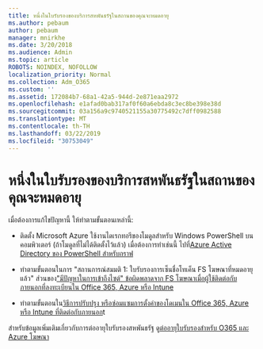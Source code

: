 ```yaml
---
title: หนึ่งในใบรับรองของบริการสหพันธรัฐในสถานของคุณจะหมดอายุ
ms.author: pebaum
author: pebaum
manager: mnirkhe
ms.date: 3/20/2018
ms.audience: Admin
ms.topic: article
ROBOTS: NOINDEX, NOFOLLOW
localization_priority: Normal
ms.collection: Adm_O365
ms.custom: ''
ms.assetid: 172084b7-68a1-42a5-944d-2e871eaa2972
ms.openlocfilehash: e1afad0bab317af0f60a6ebda8c3ec8be398e38d
ms.sourcegitcommit: 03a156a9c9740521155a30775492c7dff0982588
ms.translationtype: MT
ms.contentlocale: th-TH
ms.lasthandoff: 03/22/2019
ms.locfileid: "30753049"
---
```

# <a name="one-of-your-on-premises-federation-service-certificates-is-expiring"></a>หนึ่งในใบรับรองของบริการสหพันธรัฐในสถานของคุณจะหมดอายุ

เมื่อต้องการแก้ไขปัญหานี้ ให้ทำตามขั้นตอนเหล่านี้:
  
- ติดตั้ง Microsoft Azure ใช้งานไดเรกทอรีของโมดูลสำหรับ Windows PowerShell บนคอมพิวเตอร์ (ถ้าโมดูลที่ไม่ได้ติดตั้งไว้แล้ว) เมื่อต้องการทำเช่นนี้ ไปที่[Azure Active Directory ของ PowerShell สำหรับกราฟ](https://docs.microsoft.com/powershell/azure/active-directory/install-adv2?view=azureadps-2.0)
    
- ทำตามขั้นตอนในการ "สถานการณ์สมมติ 1: ใบรับรองการเซ็นชื่อโทเค็น FS โฆษณาที่หมดอายุแล้ว" ส่วนของ["มีปัญหาในการเข้าถึงไซต์" ข้อผิดพลาดจาก FS โฆษณาเมื่อผู้ใช้ติดต่อกับภายนอกที่ลงทะเบียนใน Office 365, Azure หรือ Intune](https://support.microsoft.com/help/2713898/there-was-a-problem-accessing-the-site-error-from-ad-fs-when-a-federat)
    
- ทำตามขั้นตอนใน[วิธีการปรับปรุง หรือซ่อมแซมการตั้งค่าของโดเมนใน Office 365, Azure หรือ Intune ที่ติดต่อกับภายนอก](https://support.microsoft.com/help/2647048/how-to-update-or-repair-the-settings-of-a-federated-domain-in-office-3)t
    
สำหรับข้อมูลเพิ่มเติมเกี่ยวกับการต่ออายุใบรับรองสหพันธรัฐ ดู[ต่ออายุใบรับรองสำหรับ O365 และ Azure โฆษณา](https://docs.microsoft.com/azure/active-directory/connect/active-directory-aadconnect-o365-certs)
  

